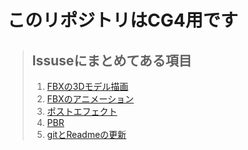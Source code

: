 # このリポジトリはCG4用です
>## lssuseにまとめてある項目
>1. [FBXの3Dモデル描画](https://github.com/daiki2001/CG4/issues/1)
>2. [FBXのアニメーション](https://github.com/daiki2001/CG4/issues/2)
>3. [ポストエフェクト](https://github.com/daiki2001/CG4/issues/3)
>4. [PBR](https://github.com/daiki2001/CG4/issues/4)
>5. [gitとReadmeの更新](https://github.com/daiki2001/CG4/issues/5)